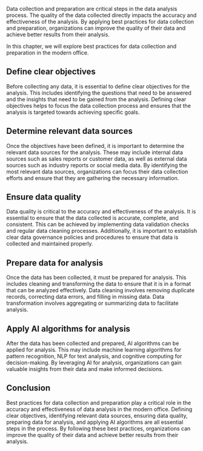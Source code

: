 

Data collection and preparation are critical steps in the data analysis process. The quality of the data collected directly impacts the accuracy and effectiveness of the analysis. By applying best practices for data collection and preparation, organizations can improve the quality of their data and achieve better results from their analysis.

In this chapter, we will explore best practices for data collection and preparation in the modern office.

Define clear objectives
-----------------------

Before collecting any data, it is essential to define clear objectives for the analysis. This includes identifying the questions that need to be answered and the insights that need to be gained from the analysis. Defining clear objectives helps to focus the data collection process and ensures that the analysis is targeted towards achieving specific goals.

Determine relevant data sources
-------------------------------

Once the objectives have been defined, it is important to determine the relevant data sources for the analysis. These may include internal data sources such as sales reports or customer data, as well as external data sources such as industry reports or social media data. By identifying the most relevant data sources, organizations can focus their data collection efforts and ensure that they are gathering the necessary information.

Ensure data quality
-------------------

Data quality is critical to the accuracy and effectiveness of the analysis. It is essential to ensure that the data collected is accurate, complete, and consistent. This can be achieved by implementing data validation checks and regular data cleaning processes. Additionally, it is important to establish clear data governance policies and procedures to ensure that data is collected and maintained properly.

Prepare data for analysis
-------------------------

Once the data has been collected, it must be prepared for analysis. This includes cleaning and transforming the data to ensure that it is in a format that can be analyzed effectively. Data cleaning involves removing duplicate records, correcting data errors, and filling in missing data. Data transformation involves aggregating or summarizing data to facilitate analysis.

Apply AI algorithms for analysis
--------------------------------

After the data has been collected and prepared, AI algorithms can be applied for analysis. This may include machine learning algorithms for pattern recognition, NLP for text analysis, and cognitive computing for decision-making. By leveraging AI for analysis, organizations can gain valuable insights from their data and make informed decisions.

Conclusion
----------

Best practices for data collection and preparation play a critical role in the accuracy and effectiveness of data analysis in the modern office. Defining clear objectives, identifying relevant data sources, ensuring data quality, preparing data for analysis, and applying AI algorithms are all essential steps in the process. By following these best practices, organizations can improve the quality of their data and achieve better results from their analysis.
